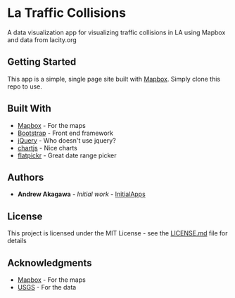 # La Traffic Collisions
A data visualization app for visualizing traffic collisions in LA using Mapbox and data from lacity.org


## Getting Started

This app is a simple, single page site built with [Mapbox](https://www.mapbox.com/).  Simply clone this repo to use.


## Built With

* [Mapbox](https://www.mapbox.com/) - For the maps
* [Bootstrap](https://getbootstrap.com/) - Front end framework
* [jQuery](https://jquery.com/) - Who doesn't use jquery?
* [chartjs](https://www.chartjs.org/) - Nice charts
* [flatpickr](https://flatpickr.js.org/) - Great date range picker


## Authors

* **Andrew Akagawa** - *Initial work* - [InitialApps](https://www.initialapps.com)

## License

This project is licensed under the MIT License - see the [LICENSE.md](LICENSE.md) file for details

## Acknowledgments

* [Mapbox](https://www.mapbox.com/) - For the maps 
* [USGS](https://lacity.org) - For the data
